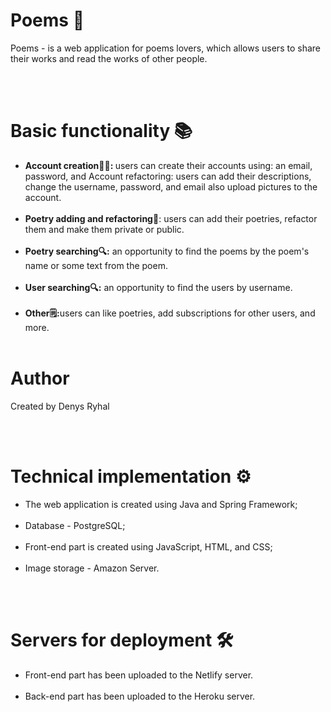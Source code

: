 # Poems 📖
Poems - is a web application for poems lovers, which allows users to share their works and read the works of other people.

<br><br>
# Basic functionality 📚
<ul>
  <li><strong>Account creation🙍‍♂️:  </strong> users can create their accounts using: an email, password, and Account refactoring: users can add their descriptions, change the username, password, and email also upload pictures to the account.</li>
  <br>
  <li><strong>Poetry adding and refactoring📝</strong>:  users can add their poetries, refactor them and make them private or public.</li>
  <br>
  <li><strong>Poetry searching🔍:</strong> an opportunity to find the poems by the poem's name or some text from the poem. </li>
  <br>
  <li><strong>User searching🔍:</strong> an opportunity to find the users by username.</li>
  <br>
  <li><strong>Other🗒️:</strong>users can like poetries, add subscriptions for other users, and more.</li>
  <br>
</ul>

# Author
Created by Denys Ryhal


 
 <br><br>
 # Technical implementation ⚙ 
<ul>
  <li>The web application is created using Java and Spring Framework;</li>
  <br>
  <li>Database - PostgreSQL;</li>
  <br>
  <li>Front-end part is created using JavaScript, HTML, and CSS;</li>
  <br>
  <li>Image storage - Amazon Server.</li>
</ul>

<br><br>

# Servers for deployment 🛠️
 <ul> 
  <li>Front-end part has been uploaded to the Netlify server.</li>
  <br>
  <li>Back-end part has been uploaded to the Heroku server.</li>
</ul>

